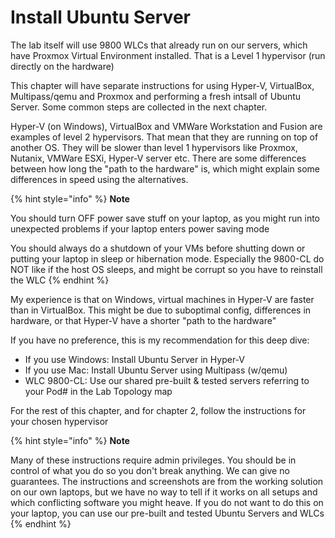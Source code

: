 # Install Ubuntu Server

The lab itself will use 9800 WLCs that already run on our servers, which have Proxmox Virtual Environment installed. That is a Level 1 hypervisor (run directly on the hardware)

This chapter will have separate instructions for using Hyper-V, VirtualBox, Multipass/qemu and Proxmox and performing a fresh intsall of Ubuntu Server.  Some common steps are collected in the next chapter. &#x20;

Hyper-V (on Windows), VirtualBox and VMWare Workstation and Fusion are examples of level 2 hypervisors. That mean that they are running on top of another OS. They will be slower than level 1 hypervisors like Proxmox, Nutanix, VMWare ESXi, Hyper-V server etc. There are some differences between how long the "path to the hardware" is, which might explain some differences in speed using the alternatives.

{% hint style="info" %}
**Note**

You should turn OFF power save stuff on your laptop, as you might run into unexpected problems if your laptop enters power saving mode

You should always do a shutdown of your VMs before shutting down or putting your laptop in sleep or hibernation mode. Especially the 9800-CL do NOT like if the host OS sleeps, and might be corrupt so you have to reinstall the WLC
{% endhint %}

My experience is that on Windows, virtual machines in Hyper-V are faster than in VirtualBox. This might be due to suboptimal config, differences in hardware, or that Hyper-V have a shorter "path to the hardware"

If you have no preference, this is my recommendation for this deep dive:

* If you use Windows: Install Ubuntu Server in Hyper-V
* If you use Mac: Install Ubuntu Server using Multipass (w/qemu)
* WLC 9800-CL: Use our shared pre-built & tested servers referring to your Pod# in the Lab Topology map

For the rest of this chapter, and for chapter 2, follow the instructions for your chosen hypervisor

{% hint style="info" %}
**Note**

Many of these instructions require admin privileges. You should be in control of what you do so you don't break anything. We can give no guarantees. The instructions and screenshots are from the working solution on our own laptops, but we have no way to tell if it works on all setups and which conflicting software you might heave. If you do not want to do this on your laptop, you can use our pre-built and tested Ubuntu Servers and WLCs
{% endhint %}

